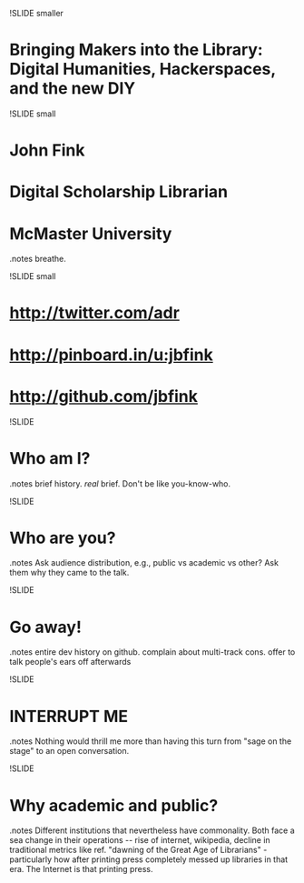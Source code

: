 !SLIDE smaller
# Bringing Makers into the Library: Digital Humanities, Hackerspaces, and the new DIY #

!SLIDE small
# John Fink #
# Digital Scholarship Librarian #
# McMaster University #

.notes breathe.

!SLIDE small
# http://twitter.com/adr #
# http://pinboard.in/u:jbfink #
# http://github.com/jbfink #


!SLIDE
# Who am I? #

.notes brief history. *real* brief. Don't be like you-know-who. 

!SLIDE
# Who are you? #

.notes Ask audience distribution, e.g., public vs academic vs other? Ask them why they came to the talk. 

!SLIDE
# Go away! #

.notes entire dev history on github. complain about multi-track cons. offer to talk people's ears off afterwards

!SLIDE
# INTERRUPT ME #

.notes Nothing would thrill me more than having this turn from "sage on the stage" to an open conversation.


!SLIDE
# Why academic and public? #

.notes Different institutions that nevertheless have commonality. Both face a sea change in their operations -- rise of internet, wikipedia, decline in traditional metrics like ref. "dawning of the Great Age of Librarians" - particularly how after printing press completely messed up libraries in that era. The Internet is that printing press.

